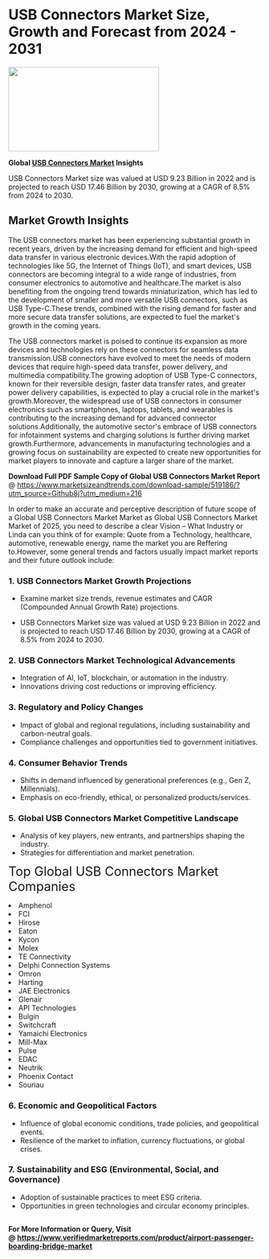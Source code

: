 <H1>USB Connectors Market Size, Growth and Forecast from 2024 - 2031</H1><img class="aligncenter size-medium wp-image-584254" src="https://thirdeyenews.in/wp-content/uploads/2024/09/Global-Market-Research-300x168.jpeg" alt="" width="300" height="168" /><p><strong>Global&nbsp;<a href="https://www.marketsizeandtrends.com/download-sample/519186/?utm_source=Github8j?utm_medium=216">USB Connectors Market</a> Insights</strong></p><p>USB Connectors Market size was valued at USD 9.23 Billion in 2022 and is projected to reach USD 17.46 Billion by 2030, growing at a CAGR of 8.5% from 2024 to 2030.</p><p><h2>Market Growth Insights</h2> <p>The USB connectors market has been experiencing substantial growth in recent years, driven by the increasing demand for efficient and high-speed data transfer in various electronic devices.With the rapid adoption of technologies like 5G, the Internet of Things (IoT), and smart devices, USB connectors are becoming integral to a wide range of industries, from consumer electronics to automotive and healthcare.The market is also benefiting from the ongoing trend towards miniaturization, which has led to the development of smaller and more versatile USB connectors, such as USB Type-C.These trends, combined with the rising demand for faster and more secure data transfer solutions, are expected to fuel the market's growth in the coming years.</p> <p>The USB connectors market is poised to continue its expansion as more devices and technologies rely on these connectors for seamless data transmission.USB connectors have evolved to meet the needs of modern devices that require high-speed data transfer, power delivery, and multimedia compatibility.The growing adoption of USB Type-C connectors, known for their reversible design, faster data transfer rates, and greater power delivery capabilities, is expected to play a crucial role in the market's growth.Moreover, the widespread use of USB connectors in consumer electronics such as smartphones, laptops, tablets, and wearables is contributing to the increasing demand for advanced connector solutions.Additionally, the automotive sector's embrace of USB connectors for infotainment systems and charging solutions is further driving market growth.Furthermore, advancements in manufacturing technologies and a growing focus on sustainability are expected to create new opportunities for market players to innovate and capture a larger share of the market.</p> <p><span class=""><strong>Download Full PDF Sample Copy of Global USB Connectors Market Report</strong> @ <a href="https://www.marketsizeandtrends.com/download-sample/519186/?utm_source=Github8j?utm_medium=216" target="_blank">https://www.marketsizeandtrends.com/download-sample/519186/?utm_source=Github8j?utm_medium=216</a></span></p><p>In order to make an accurate and perceptive description of future scope of a Global&nbsp;USB Connectors Market Market as Global&nbsp;USB Connectors Market Market of 2025, you need to describe a clear Vision &ndash; What Industry or Linda can you think of for example: Quote from a Technology, healthcare, automotive, renewable energy, name the market you are Reffering to.However, some general trends and factors usually impact market reports and their future outlook include:</p><h3>1.&nbsp;<strong>USB Connectors Market Growth Projections</strong></h3><ul><li>Examine market size trends, revenue estimates and CAGR (Compounded Annual Growth Rate) projections.</li><li><p>USB Connectors Market size was valued at USD 9.23 Billion in 2022 and is projected to reach USD 17.46 Billion by 2030, growing at a CAGR of 8.5% from 2024 to 2030.</p></li></ul><h3>2.&nbsp;<strong>USB Connectors Market Technological Advancements</strong></h3><ul><li>Integration of AI, IoT, blockchain, or automation in the industry.</li><li>Innovations driving cost reductions or improving efficiency.</li></ul><h3>3.&nbsp;<strong>Regulatory and Policy Changes</strong></h3><ul><li>Impact of global and regional regulations, including sustainability and carbon-neutral goals.</li><li>Compliance challenges and opportunities tied to government initiatives.</li></ul><h3>4.&nbsp;<strong>Consumer Behavior Trends</strong></h3><ul><li>Shifts in demand influenced by generational preferences (e.g., Gen Z, Millennials).</li><li>Emphasis on eco-friendly, ethical, or personalized products/services.</li></ul><h3>5.&nbsp;<strong>Global USB Connectors Market Competitive Landscape</strong></h3><ul><li>Analysis of key players, new entrants, and partnerships shaping the industry.</li><li>Strategies for differentiation and market penetration.</li></ul><p data-pm-slice="1 1 []"><span style="color: inherit; font-family: inherit; font-size: 25px;">Top Global USB Connectors Market Companies</span></p><div class="" data-test-id=""><p><li>Amphenol</li><li> FCI</li><li> Hirose</li><li> Eaton</li><li> Kycon</li><li> Molex</li><li> TE Connectivity</li><li> Delphi Connection Systems</li><li> Omron</li><li> Harting</li><li> JAE Electronics</li><li> Glenair</li><li> API Technologies</li><li> Bulgin</li><li> Switchcraft</li><li> Yamaichi Electronics</li><li> Mill-Max</li><li> Pulse</li><li> EDAC</li><li> Neutrik</li><li> Phoenix Contact</li><li> Souriau</li></p></div><h3>6.&nbsp;<strong>Economic and Geopolitical Factors</strong></h3><ul><li>Influence of global economic conditions, trade policies, and geopolitical events.</li><li>Resilience of the market to inflation, currency fluctuations, or global crises.</li></ul><h3>7.&nbsp;<strong>Sustainability and ESG (Environmental, Social, and Governance)</strong></h3><ul><li>Adoption of sustainable practices to meet ESG criteria.</li><li>Opportunities in green technologies and circular economy principles.</li></ul><h2><strong style="font-size: 14px;">For More Information or Query, Visit @&nbsp;</strong><a style="background-color: #ffffff; font-size: 14px;" href="https://www.marketsizeandtrends.com/report/usb-connectors-market/" target="_blank">https://www.verifiedmarketreports.com/product/airport-passenger-boarding-bridge-market</a></h2>